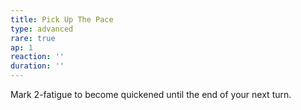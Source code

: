 ```yaml
---
title: Pick Up The Pace
type: advanced
rare: true
ap: 1
reaction: ''
duration: ''
---
```


Mark 2-fatigue to become quickened until the end of your next turn.
